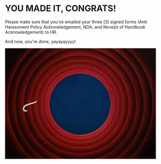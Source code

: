 # YOU MADE IT, CONGRATS!

Please make sure that you've emailed your three (3) signed forms (Anti Harassment Policy Acknowledgement, NDA, and Receipt of Handbook Acknowledgement) to HR.

And now, you're done, yayayayyyy! 

![alt text](docs/giphy.gif)
